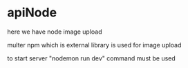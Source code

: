 # apiNode

here we have node image upload 

multer npm which is external library is used for image upload

to start server "nodemon run dev" command must be used



